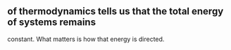 ## of thermodynamics tells us that the total energy of systems remains

constant. What matters is how that energy is directed.